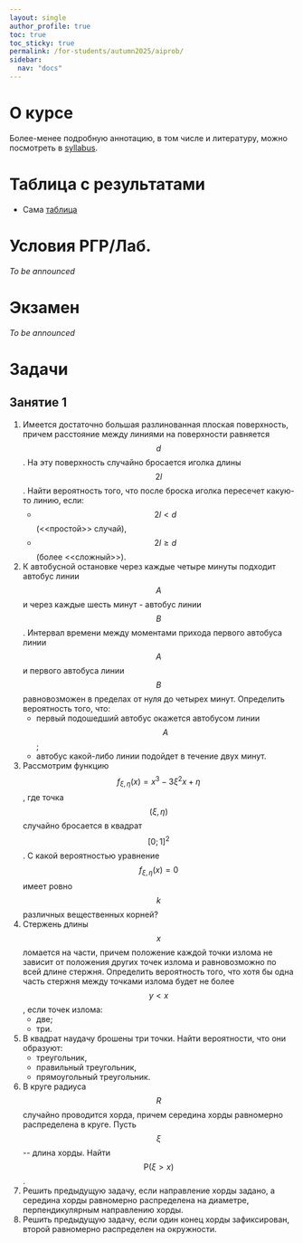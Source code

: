 ```yaml
---
layout: single
author_profile: true
toc: true
toc_sticky: true
permalink: /for-students/autumn2025/aiprob/
sidebar:
  nav: "docs"
---
```


<script type="text/javascript" async
  src="https://cdn.mathjax.org/mathjax/latest/MathJax.js?config=TeX-MML-AM_CHTML">
</script>

# О курсе

Более-менее подробную аннотацию, в том числе и литературу, можно посмотреть в [syllabus](/assets/files/2025_autumn_probability_ai360_syllabus.pdf).

# Таблица с результатами

- Сама [таблица](https://docs.google.com/spreadsheets/d/1sSJRatS4BPTErL_wV0PxORieVEdNqRRRnzKu4o4nJL4/)

# Условия РГР/Лаб.

*To be announced*

# Экзамен

*To be announced* 

# Задачи

## Занятие 1

1. Имеется достаточно большая разлинованная плоская поверхность, причем расстояние между линиями на поверхности равняется $$d$$. На эту поверхность
случайно бросается иголка длины $$2l$$. Найти вероятность того, что после броска иголка пересечет какую-то линию, если:
   - $$2l < d$$ (<<простой>> случай),
   - $$2l \geqslant d$$ (более <<сложный>>).
2. К автобусной остановке через каждые четыре минуты подходит автобус
линии $$A$$ и через каждые шесть минут - автобус линии $$B$$.
Интервал времени между моментами прихода первого автобуса линии $$A$$ и первого автобуса линии $$B$$ равновозможен в пределах от нуля до
четырех минут. Определить вероятность того, что:
    - первый подошедший автобус окажется автобусом линии $$A$$;
    - автобус какой-либо линии подойдет в течение двух минут.
3. Рассмотрим функцию $$f_{\xi, \eta}(x) = x^3 - 3\xi^2 x + \eta$$, где
точка $$(\xi, \eta)$$ случайно бросается в квадрат $$[0; 1]^2$$. С какой вероятностью
уравнение $$f_{\xi, \eta}(x) = 0$$ имеет ровно $$k$$ различных вещественных корней?
4. Стержень длины $$x$$ ломается на части, причем положение каждой точки излома не зависит от положения других точек излома и
равновозможно по всей длине стержня. Определить вероятность того, что
хотя бы одна часть стержня между точками излома будет не более $$y < x$$, если точек излома:
    - две;
    - три.
5. В квадрат наудачу брошены три точки. Найти вероятности, что они образуют:
    - треугольник,
	- правильный треугольник,
	- прямоугольный треугольник.
6. В круге радиуса $$R$$ случайно проводится хорда, причем середина хорды равномерно распределена в круге. Пусть $$\xi$$ -- длина хорды. Найти
$$\mathrm{P}(\xi > x)$$.
7. Решить предыдущую задачу, если направление хорды задано, а середина хорды равномерно распределена на диаметре, перпендикулярным
направлению хорды.
8. Решить предыдущую задачу, если один конец хорды зафиксирован, второй равномерно распределен на окружности.